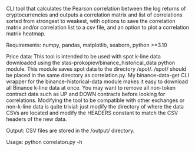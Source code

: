 CLI tool that calculates the Pearson correlation between the log returns of cryptocurrencies and outputs a correlation matrix and list of correlations sorted from strongest to weakest, with options to save the correlation matrix and/or correlation list to a csv file, and an option to plot a correlation matrix heatmap.

Requirements: numpy, pandas, matplotlib, seaborn, python >=3.10

Price data: This tool is intended to be used with spot k-line data downloaded using the stas-prokopiev/binance_historical_data python module.  This module saves spot data to the directory /spot/.  /spot/ should be placed in the same directory as correlation.py.  My binance-data-get CLI wrapper for the binance-historical-data module makes it easy to download all Binance k-line data at once.  You may want to remove all non-token contract data such as UP and DOWN contracts before looking for correlations.  Modifying the tool to be compatible with other exchanges or non-k-line data is quite trivial: just modify the directory of where the data CSVs are located and modify the HEADERS constant to match the CSV headers of the new data.

Output: CSV files are stored in the /output/ directory. 

Usage: python correlaton.py -h

